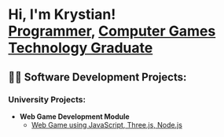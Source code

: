 <h1>Hi, I'm Krystian! <br/><a href="https://github.com/Walian83">Programmer</a>, <a href="https://www.linkedin.com/in/krystian-walus/">Computer Games Technology Graduate</a></h1>

<h2>👨‍💻 Software Development Projects:</h2>

<h3> University Projects:</h3>

- <b>Web Game Development Module</b>
  - [Web Game using JavaScript, Three.js, Node.js](https://github.com/Walian83/Web-Game)


<!--
**joshmadakor1/joshmadakor1** is a ✨ _special_ ✨ repository because its `README.md` (this file) appears on your GitHub profile.

Here are some ideas to get you started:

- 🔭 I’m currently working on ...
- 🌱 I’m currently learning ...
- 👯 I’m looking to collaborate on ...
- 🤔 I’m looking for help with ...
- 💬 Ask me about ...
- 📫 How to reach me: ...
- 😄 Pronouns: ...
- ⚡ Fun fact: ...
-->
